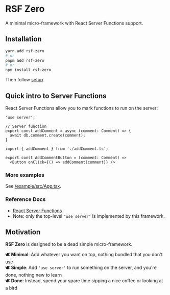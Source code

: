 # RSF Zero

A minimal micro-framework with React Server Functions support.

## Installation

```bash
yarn add rsf-zero
# or
pnpm add rsf-zero
# or
npm install rsf-zero
```

Then follow [setup](rsf-zero/README.md#Setup).

## Quick intro to Server Functions
React Server Functions allow you to mark functions to run on the server:

```tsx
'use server';

// Server function
export const addComment = async (comment: Comment) => {
  await db.comment.create(comment);
}
```

```tsx
import { addComment } from './addComment.ts';

export const AddCommentButton = (comment: Comment) => 
  <Button onClick={() => addComment(comment)} />
```

### More examples
See [/example/src/App.tsx](example/src/App.tsx).

### Reference Docs
- [React Server Functions](https://react.dev/reference/rsc/server-functions)
- Note: only the top-level `'use server'` is implemented by this framework.

## Motivation

**RSF Zero** is designed to be a dead simple micro-framework.

🕊 **Minimal**: Add whatever you want on top, nothing bundled that you don't use\
🕊 **Simple**: Add `'use server'` to run something on the server, and you're done, nothing new to learn\
🕊️ **Done**: Instead, spend your spare time sipping a nice coffee or looking at a bird
